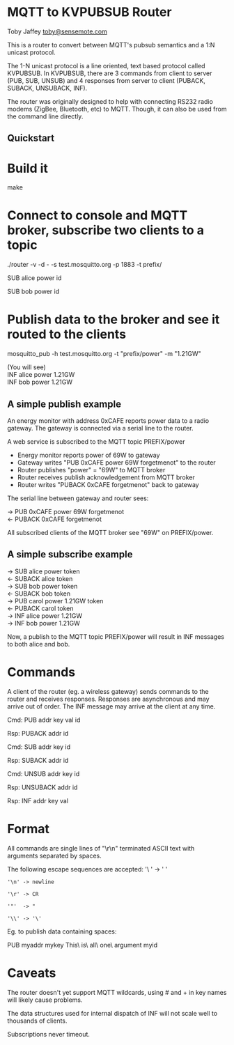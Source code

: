 MQTT to KVPUBSUB Router
=======================
Toby Jaffey <toby@sensemote.com>

This is a router to convert between MQTT's pubsub semantics and a 1:N unicast
protocol.

The 1-N unicast protocol is a line oriented, text based protocol called
KVPUBSUB. In KVPUBSUB, there are 3 commands from client to server (PUB, SUB,
UNSUB) and 4 responses from server to client (PUBACK, SUBACK, UNSUBACK, INF).

The router was originally designed to help with connecting RS232 radio modems
(ZigBee, Bluetooth, etc) to MQTT. Though, it can also be used from the command
line directly.


Quickstart
----------

# Build it
make
# Connect to console and MQTT broker, subscribe two clients to a topic
./router -v -d - -s test.mosquitto.org -p 1883 -t prefix/

SUB alice power id

SUB bob power id


# Publish data to the broker and see it routed to the clients
mosquitto_pub -h test.mosquitto.org -t "prefix/power" -m "1.21GW"

(You will see)  
INF alice power 1.21GW  
INF bob power 1.21GW  


A simple publish example
------------------------

An energy monitor with address 0xCAFE reports power data to a radio gateway.
The gateway is connected via a serial line to the router.

A web service is subscribed to the MQTT topic PREFIX/power

* Energy monitor reports power of 69W to gateway
* Gateway writes "PUB 0xCAFE power 69W forgetmenot" to the router
* Router publishes "power" = "69W" to MQTT broker
* Router receives publish acknowledgement from MQTT broker
* Router writes "PUBACK 0xCAFE forgetmenot" back to gateway

The serial line between gateway and router sees:

-> PUB 0xCAFE power 69W forgetmenot  
<- PUBACK 0xCAFE forgetmenot  

All subscribed clients of the MQTT broker see "69W" on PREFIX/power.

A simple subscribe example
--------------------------

-> SUB alice power token  
<- SUBACK alice token  
-> SUB bob power token  
<- SUBACK bob token  
-> PUB carol power 1.21GW token  
<- PUBACK carol token  
-> INF alice power 1.21GW  
-> INF bob power 1.21GW  

Now, a publish to the MQTT topic PREFIX/power will result in INF messages to
both alice and bob.


Commands
========

A client of the router (eg. a wireless gateway) sends commands to the router
and receives responses. Responses are asynchronous and may arrive out of order.
The INF message may arrive at the client at any time.

Cmd: PUB addr key val id

Rsp: PUBACK addr id

Cmd: SUB addr key id

Rsp: SUBACK addr id

Cmd: UNSUB addr key id

Rsp: UNSUBACK addr id

Rsp: INF addr key val

Format
======

All commands are single lines of "\r\n" terminated ASCII text with arguments
separated by spaces.

The following escape sequences are accepted:
    '\ ' -> ' '

    '\n' -> newline

    '\r' -> CR

    '"'  -> "

    '\\' -> '\'

Eg. to publish data containing spaces:

PUB myaddr mykey This\ is\ all\ one\ argument myid


Caveats
=======

The router doesn't yet support MQTT wildcards, using # and + in key names will
likely cause problems.

The data structures used for internal dispatch of INF will not scale well to thousands of clients.

Subscriptions never timeout.

